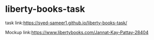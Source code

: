 # liberty-books-task
task link:https://syed-sameer1.github.io/liberty-books-task/

Mockup link:https://www.libertybooks.com/Jannat-Kay-Pattay-28404
